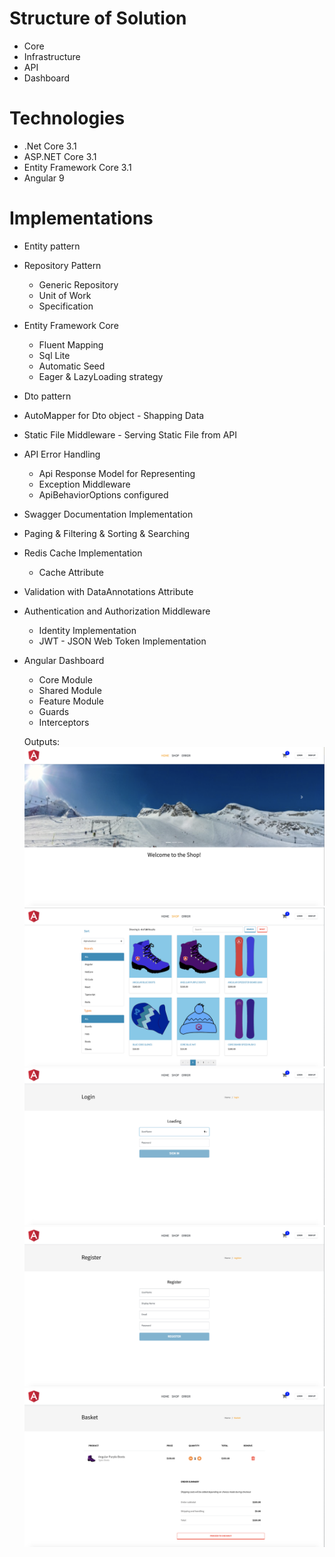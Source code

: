 # Structure of Solution
- Core
- Infrastructure
- API
- Dashboard

# Technologies
- .Net Core 3.1
- ASP.NET Core 3.1
- Entity Framework Core 3.1
- Angular 9

# Implementations
- Entity pattern
- Repository Pattern
    - Generic Repository
    - Unit of Work 
    - Specification
- Entity Framework Core
    - Fluent Mapping
    - Sql Lite
    - Automatic Seed
    - Eager & LazyLoading strategy
- Dto pattern
- AutoMapper for Dto object - Shapping Data
- Static File Middleware - Serving Static File from API
- API Error Handling
    - Api Response Model for Representing
    - Exception Middleware
    - ApiBehaviorOptions configured
- Swagger Documentation Implementation
- Paging & Filtering & Sorting & Searching
- Redis Cache Implementation
    - Cache Attribute
- Validation with DataAnnotations Attribute
- Authentication and Authorization Middleware
    - Identity Implementation
    - JWT - JSON Web Token Implementation
    
- Angular Dashboard
    - Core Module
    - Shared Module
    - Feature Module
    - Guards
    - Interceptors

  Outputs:
  ![Home Page of ECommerce](outputs/Home.png)
  ![Shop Page of ECommerce](outputs/Shop.png)
  ![Login Page of ECommerce](outputs/Login.png)
  ![Register Page of ECommerce](outputs/Register.png)
  ![Basket Page of ECommerce](outputs/Basket.png)